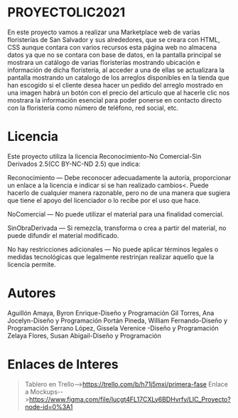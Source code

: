 # PROYECTOLIC2021
En este proyecto vamos a realizar una Marketplace web de varias floristerías de San Salvador y sus alrededores, que se creara con HTML, CSS aunque contara con varios recursos esta página web no almacena datos ya que no se contara con base de datos, en la pantalla principal se mostrara un catálogo de varias floristerías mostrando ubicación e información de dicha floristería, al acceder a una de ellas se actualizara la pantalla mostrando un catalogo de los arreglos disponibles en la tienda que han escogido si el cliente desea hacer un pedido del arreglo mostrado en una imagen habrá un botón con el precio del articulo que al hacerle clic nos mostrara la información esencial para poder ponerse en contacto directo con la floristería como número de teléfono, red social, etc.  
# Licencia
Este proyecto utiliza la licencia Reconocimiento-No Comercial-Sin Derivados 2.5(CC BY-NC-ND 2.5) que indica:

Reconocimiento — Debe reconocer adecuadamente la autoría, proporcionar un enlace a la licencia e indicar si se han realizado cambios<. Puede hacerlo de cualquier manera razonable, pero no de una manera que sugiera que tiene el apoyo del licenciador o lo recibe por el uso que hace.

NoComercial — No puede utilizar el material para una finalidad comercial.

SinObraDerivada — Si remezcla, transforma o crea a partir del material, no puede difundir el material modificado.

No hay restricciones adicionales — No puede aplicar términos legales o medidas tecnológicas que legalmente restrinjan realizar aquello que la licencia permite.
# Autores
Aguillón Amaya, Byron Enrique-Diseño y Programación
Gil Torres, Ana Jocelyn-Diseño y Programación
Portán Pineda, William Fernando-Diseño y Programación
Serrano López, Gissela Verenice -Diseño y Programación
Zelaya Flores, Susan Abigail-Diseño y Programación
# Enlaces de Interes 
>Tablero en Trello-->https://trello.com/b/h71j5mxi/primera-fase
>Enlace a Mockups-->https://www.figma.com/file/lucgt4FL17CXLy6BDHvrfy/LIC_Proyecto?node-id=0%3A1
